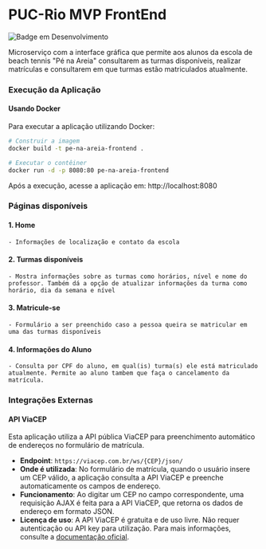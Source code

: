 # PUC-Rio MVP FrontEnd
![Badge em Desenvolvimento](http://img.shields.io/static/v1?label=STATUS&message=EM%20DESENVOLVIMENTO&color=GREEN&style=for-the-badge)

Microserviço com a interface gráfica que permite aos alunos da escola de beach tennis "Pé na Areia" consultarem as turmas disponíveis, realizar matrículas e consultarem em que turmas estão matriculados atualmente.

### Execução da Aplicação

#### Usando Docker
Para executar a aplicação utilizando Docker:

```bash
# Construir a imagem
docker build -t pe-na-areia-frontend .

# Executar o contêiner
docker run -d -p 8080:80 pe-na-areia-frontend
```

Após a execução, acesse a aplicação em: http://localhost:8080

### Páginas disponíveis

#### 1. Home

    - Informações de localização e contato da escola

#### 2. Turmas disponíveis

    - Mostra informações sobre as turmas como horários, nível e nome do professor. Também dá a opção de atualizar informações da turma como horário, dia da semana e nível

#### 3. Matricule-se

    - Formulário a ser preenchido caso a pessoa queira se matricular em uma das turmas disponíveis

#### 4. Informações do Aluno

    - Consulta por CPF do aluno, em qual(is) turma(s) ele está matriculado atualmente. Permite ao aluno tambem que faça o cancelamento da matrícula.

### Integrações Externas

#### API ViaCEP

Esta aplicação utiliza a API pública ViaCEP para preenchimento automático de endereços no formulário de matrícula.

- **Endpoint**: `https://viacep.com.br/ws/{CEP}/json/`
- **Onde é utilizada**: No formulário de matrícula, quando o usuário insere um CEP válido, a aplicação consulta a API ViaCEP e preenche automaticamente os campos de endereço.
- **Funcionamento**: Ao digitar um CEP no campo correspondente, uma requisição AJAX é feita para a API ViaCEP, que retorna os dados de endereço em formato JSON.
- **Licença de uso**: A API ViaCEP é gratuita e de uso livre. Não requer autenticação ou API key para utilização. Para mais informações, consulte a [documentação oficial](https://viacep.com.br/).

